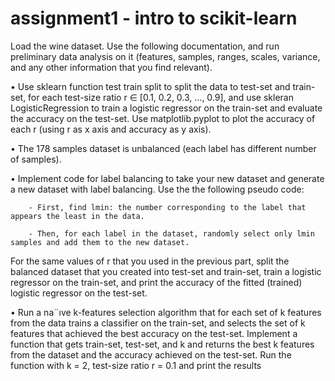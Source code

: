 # assignment1 - intro to scikit-learn




Load the wine dataset. Use the following documentation, and run preliminary data
analysis on it (features, samples, ranges, scales, variance, and any other information
that you find relevant).

• Use sklearn function test train split to split the data to test-set and train-set, for
each test-size ratio r ∈ [0.1, 0.2, 0.3, ..., 0.9], and use skleran LogisticRegression to
train a logistic regressor on the train-set and evaluate the accuracy on the test-set. Use
matplotlib.pyplot to plot the accuracy of each r (using r as x axis and accuracy as
y axis).

• The 178 samples dataset is unbalanced (each label has different number of samples).

• Implement code for label balancing to take your new dataset and generate a new dataset
with label balancing. Use the the following pseudo code:

        - First, find lmin: the number corresponding to the label that appears the least in the data.
        
        - Then, for each label in the dataset, randomly select only lmin samples and add them to the new dataset.

For the same values of r that you used in the previous part, split the balanced dataset
that you created into test-set and train-set, train a logistic regressor on the train-set,
and print the accuracy of the fitted (trained) logistic regressor on the test-set.

• Run a na¨ıve k-features selection algorithm that for each set of k features from the data
trains a classifier on the train-set, and selects the set of k features that achieved the
best accuracy on the test-set. Implement a function that gets train-set, test-set,
and k and returns the best k features from the dataset and the accuracy achieved on
the test-set. Run the function with k = 2, test-size ratio r = 0.1 and print the results
